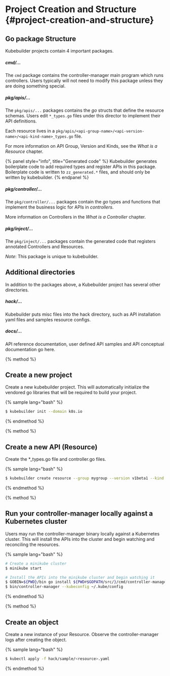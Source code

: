 # Project Creation and Structure {#project-creation-and-structure}

## Go package Structure

Kubebuilder projects contain 4 important packages.

##### cmd/...

The `cmd` package contains the controller-manager main program which runs controllers.  Users typically
will not need to modify this package unless they are doing something special.

##### pkg/apis/...

The `pkg/apis/...` packages contains the *go* structs that define the resource schemas.
Users edit `*_types.go` files under this director to implement their API definitions.

Each resource lives in a `pkg/apis/<api-group-name>/<api-version-name>/<api-kind-name>_types.go`
file.

For more information on API Group, Version and Kinds, see the *What is a Resource* chapter.

{% panel style="info", title="Generated code" %}
Kubebuilder generates boilerplate code to add required types and register APIs in this package.
Boilerplate code is written to `zz_generated.*` files, and should only be written
by kubebuilder.
{% endpanel %}

##### pkg/controller/...

The `pkg/controller/...` packages contain the *go* types and functions that implement the
business logic for APIs in *controllers*.

More information on Controllers in the *What is a Controller* chapter.

##### pkg/inject/...

The `pkg/inject/...` packages contain the generated code that registers annotated
Controllers and Resources.

*Note*: This package is unique to kubebuilder.

## Additional directories

In addition to the packages above, a Kubebuilder project has several other directories.

##### hack/...

Kubebuilder puts misc files into the hack directory, such as API installation yaml files
and samples resource configs.

##### docs/...

API reference documentation, user defined API samples and API conceptual documentation go here.

{% method %}
## Create a new project

Create a new kubebuilder project.  This will automatically initialize the vendored go libraries
that will be required to build your project.

{% sample lang="bash" %}
```bash
$ kubebuilder init --domain k8s.io
```
{% endmethod %}

{% method %}
## Create a new API (Resource)

Create the *_types.go file and controller.go files.

{% sample lang="bash" %}
```bash
$ kubebuilder create resource --group mygroup --version v1beta1 --kind MyKind
```
{% endmethod %}

{% method %}
## Run your controller-manager locally against a Kubernetes cluster

Users may run the controller-manager binary locally against a Kubernetes cluster.  This will
install the APIs into the cluster and begin watching and reconciling the resources.

{% sample lang="bash" %}
```bash
# Create a minikube cluster
$ minikube start

# Install the APIs into the minikube cluster and begin watching it
$ GOBIN=${PWD}/bin go install ${PWD#$GOPATH/src/}/cmd/controller-manager
$ bin/controller-manager --kubeconfig ~/.kube/config
```
{% endmethod %}

{% method %}
## Create an object

Create a new instance of your Resource.  Observe the controller-manager logs after creating the object.

{% sample lang="bash" %}
```bash
$ kubectl apply -f hack/sample/<resource>.yaml
```
{% endmethod %}
